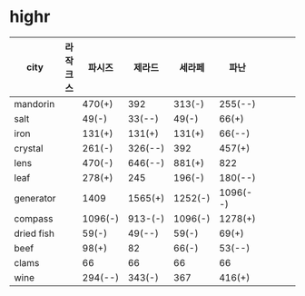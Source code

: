 # highr

| city       | 라작크스 | 파시즈 | 제라드  | 세라페  |  파난 |   |   |   |   |
|------------|--------|-------|------|---|---|---|---|---|---|
| mandorin   |  |470(+)    | 392  | 313(-)  | 255(--)  |   |   |   |   |
| salt       |  |49(-)    | 33(--)   |  49(-) | 66(+) |    |   |   |   |
| iron       |  |131(+)    | 131(+)  | 131(+)  | 66(--)  |   |   |   |   |
| crystal    |  |261(-)    | 326(--)  | 392  |  457(+) |   |   |   |   |
| lens       |  |470(-)    | 646(--)  | 881(+)  |  822 |   |   |   |   |
| leaf       |  |278(+)    | 245  | 196(-) |  180(--) |   |   |   |   |
| generator  |  |1409   | 1565(+) | 1252(-)  | 1096(--)  |   |   |   |   |
| compass    |  |1096(-)   | 913-(-) |  1096(-) |  1278(+) |   |   |   |   |
| dried fish |  |59(-)    | 49(--)   |  59(-) | 69(+)  |   |   |   |   |
| beef       |  |98(+)    | 82   |  66(-) | 53(--)  |   |   |   |   |
| clams      |  |66     | 66   | 66  | 66  |   |   |   |   |
| wine       |  |294(--)    | 343(-)  | 367  | 416(+)  |   |   |   |   |
